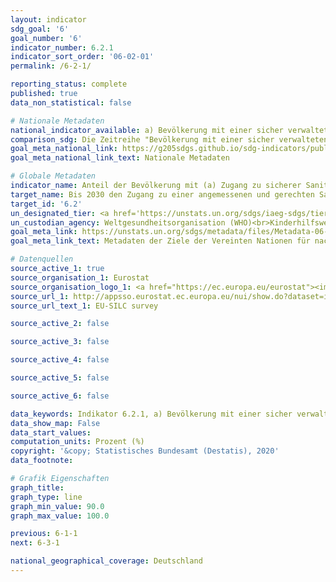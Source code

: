 ```yaml
---
layout: indicator
sdg_goal: '6'
goal_number: '6'
indicator_number: 6.2.1
indicator_sort_order: '06-02-01'
permalink: /6-2-1/

reporting_status: complete
published: true
data_non_statistical: false

# Nationale Metadaten
national_indicator_available: a) Bevölkerung mit einer sicher verwalteten Abwasserversorgung <br> b) Bevölkerung mit einer Badewanne oder Dusche
comparison_sdg: Die Zeitreihe "Bevölkerung mit einer sicher verwalteten Abwasserversorgung" entspricht den globalen Metadaten.  Die Zeitreihe "Bevölkerung mit einer Badewanne oder Dusche" misst nicht explizit, ob ein Handwaschbecken vorhanden ist.
goal_meta_national_link: https://g205sdgs.github.io/sdg-indicators/public/MetaDe/6.2.1.pdf
goal_meta_national_link_text: Nationale Metadaten

# Globale Metadaten
indicator_name: Anteil der Bevölkerung mit (a) Zugang zu sicherer Sanitärversorgung und (b) einem Handwaschbecken mit Seife und Wasser
target_name: Bis 2030 den Zugang zu einer angemessenen und gerechten Sanitärversorgung und Hygiene für alle erreichen und der Notdurftverrichtung im Freien ein Ende setzen, unter besonderer Beachtung der Bedürfnisse von Frauen und Mädchen und von Menschen in prekären Situationen
target_id: '6.2'
un_designated_tier: <a href='https://unstats.un.org/sdgs/iaeg-sdgs/tier-classification/' title='Klicken Sie hier um weitere Informationen zur UN-Tier-Klassifikation zu erhalten.'>Tier II</a>
un_custodian_agency: Weltgesundheitsorganisation (WHO)<br>Kinderhilfswerk der Vereinten Nationen (UNICEF)
goal_meta_link: https://unstats.un.org/sdgs/metadata/files/Metadata-06-02-01.pdf
goal_meta_link_text: Metadaten der Ziele der Vereinten Nationen für nachhaltige Entwicklung

# Datenquellen
source_active_1: true
source_organisation_1: Eurostat
source_organisation_logo_1: <a href="https://ec.europa.eu/eurostat"><img src="https://g205sdgs.github.io/sdg-indicators/public/OrgImgDe/eurostat.png" alt="Logo eurostat" style="height:60px; width:148px"/></a>
source_url_1: http://appsso.eurostat.ec.europa.eu/nui/show.do?dataset=ilc_mdho05&lang=en
source_url_text_1: EU-SILC survey

source_active_2: false

source_active_3: false

source_active_4: false

source_active_5: false

source_active_6: false

data_keywords: Indikator 6.2.1, a) Bevölkerung mit einer sicher verwalteten Abwasserversorgung, b) Bevölkerung mit einer Badewanne oder Dusche, Weltgesundheitsorganisation (WHO), Kinderhilfswerk der Vereinten Nationen (UNICEF)
data_show_map: False
data_start_values: 
computation_units: Prozent (%)
copyright: '&copy; Statistisches Bundesamt (Destatis), 2020'
data_footnote: 

# Grafik Eigenschaften
graph_title: 
graph_type: line
graph_min_value: 90.0
graph_max_value: 100.0

previous: 6-1-1
next: 6-3-1

national_geographical_coverage: Deutschland
---
```


